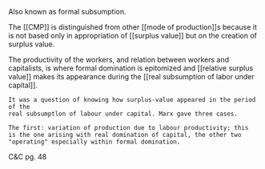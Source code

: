 Also known as formal subsumption. 

The [[CMP]] is distinguished from other [[mode of production]]s because it is not based only in appropriation of [[surplus value]] but on the creation of surplus value.

The productivity of the workers, and relation between workers and capitalists, is where formal domination is epitomized and [[relative surplus value]] makes its appearance during the [[real subsumption of labor under capital]]. 

	It was a question of knowing how surplus-value appeared in the period of the 
	real subsumptlon of labour under capital. Marx gave three cases. 
	
	The first: variation of production due to labour productivity; this 
	is the one arising with real domination of capital, the other two 
	"operating" especially within formal domination.
C&C pg. 48 